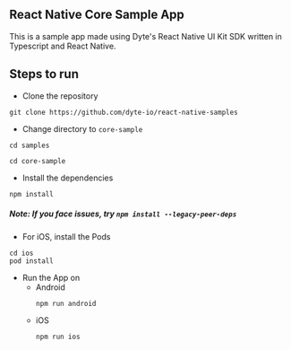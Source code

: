 ## React Native Core Sample App

This is a sample app made using Dyte's React Native UI Kit SDK written in Typescript and React Native.

## Steps to run

- Clone the repository  
```
git clone https://github.com/dyte-io/react-native-samples
```
- Change directory to <code>core-sample</code>  
```
cd samples
```
```
cd core-sample
```
- Install the dependencies
```
npm install
```
##### Note: If you face issues, try <code>npm install --legacy-peer-deps</code>

- For iOS, install the Pods
```
cd ios
pod install
```

- Run the App on
    - Android
        ```
        npm run android
        ```
    - iOS
        ```
        npm run ios
        ```